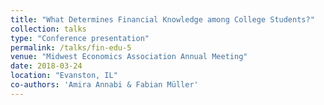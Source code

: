 ```yaml
---
title: "What Determines Financial Knowledge among College Students?"
collection: talks
type: "Conference presentation"
permalink: /talks/fin-edu-5
venue: "Midwest Economics Association Annual Meeting"
date: 2018-03-24
location: "Evanston, IL"
co-authors: 'Amira Annabi & Fabian Müller'
---
```


